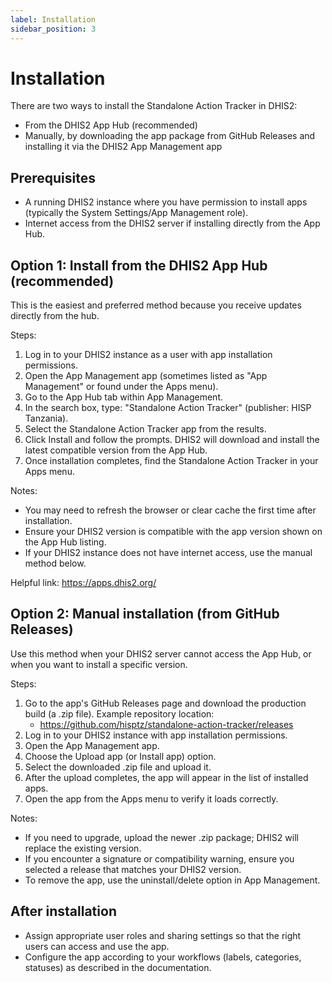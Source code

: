 ```yaml
---
label: Installation
sidebar_position: 3
---
```


# Installation

There are two ways to install the Standalone Action Tracker in DHIS2:

- From the DHIS2 App Hub (recommended)
- Manually, by downloading the app package from GitHub Releases and installing it via the DHIS2 App Management app

## Prerequisites

- A running DHIS2 instance where you have permission to install apps (typically the System Settings/App Management role).
- Internet access from the DHIS2 server if installing directly from the App Hub.

## Option 1: Install from the DHIS2 App Hub (recommended)

This is the easiest and preferred method because you receive updates directly from the hub.

Steps:

1. Log in to your DHIS2 instance as a user with app installation permissions.
2. Open the App Management app (sometimes listed as "App Management" or found under the Apps menu).
3. Go to the App Hub tab within App Management.
4. In the search box, type: "Standalone Action Tracker" (publisher: HISP Tanzania).
5. Select the Standalone Action Tracker app from the results.
6. Click Install and follow the prompts. DHIS2 will download and install the latest compatible version from the App Hub.
7. Once installation completes, find the Standalone Action Tracker in your Apps menu.

Notes:

- You may need to refresh the browser or clear cache the first time after installation.
- Ensure your DHIS2 version is compatible with the app version shown on the App Hub listing.
- If your DHIS2 instance does not have internet access, use the manual method below.

Helpful link: https://apps.dhis2.org/

## Option 2: Manual installation (from GitHub Releases)

Use this method when your DHIS2 server cannot access the App Hub, or when you want to install a specific version.

Steps:

1. Go to the app's GitHub Releases page and download the production build (a .zip file). Example repository location:
   - https://github.com/hisptz/standalone-action-tracker/releases
2. Log in to your DHIS2 instance with app installation permissions.
3. Open the App Management app.
4. Choose the Upload app (or Install app) option.
5. Select the downloaded .zip file and upload it.
6. After the upload completes, the app will appear in the list of installed apps.
7. Open the app from the Apps menu to verify it loads correctly.

Notes:

- If you need to upgrade, upload the newer .zip package; DHIS2 will replace the existing version.
- If you encounter a signature or compatibility warning, ensure you selected a release that matches your DHIS2 version.
- To remove the app, use the uninstall/delete option in App Management.

## After installation

- Assign appropriate user roles and sharing settings so that the right users can access and use the app.
- Configure the app according to your workflows (labels, categories, statuses) as described in the documentation.
